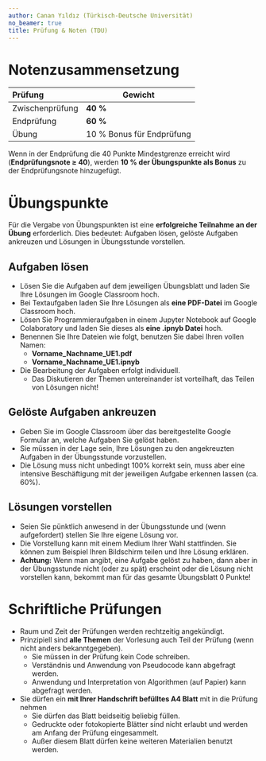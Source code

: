 ```yaml
---
author: Canan Yıldız (Türkisch-Deutsche Universität)
no_beamer: true
title: Prüfung & Noten (TDU)
---
```


# Notenzusammensetzung

| Prüfung         | Gewicht                   |
|:----------------|---------------------------|
| Zwischenprüfung | **40 %**                  |
| Endprüfung      | **60 %**                  |
| Übung           | 10 % Bonus für Endprüfung |

Wenn in der Endprüfung die 40 Punkte Mindestgrenze erreicht wird (**Endprüfungsnote
$\ge$ 40**), werden **10 % der Übungspunkte als Bonus** zu der Endprüfungsnote
hinzugefügt.

# Übungspunkte

Für die Vergabe von Übungspunkten ist eine **erfolgreiche Teilnahme an der Übung**
erforderlich. Dies bedeutet: Aufgaben lösen, gelöste Aufgaben ankreuzen und Lösungen
in Übungsstunde vorstellen.

## Aufgaben lösen

-   Lösen Sie die Aufgaben auf dem jeweiligen Übungsblatt und laden Sie Ihre Lösungen
    im Google Classroom hoch.
-   Bei Textaufgaben laden Sie Ihre Lösungen als **eine PDF-Datei** im Google
    Classroom hoch.
-   Lösen Sie Programmieraufgaben in einem Jupyter Notebook auf Google Colaboratory
    und laden Sie dieses als **eine .ipnyb Datei** hoch.
-   Benennen Sie Ihre Dateien wie folgt, benutzen Sie dabei Ihren vollen Namen:
    -   **Vorname_Nachname_UE1.pdf**
    -   **Vorname_Nachname_UE1.ipnyb**
-   Die Bearbeitung der Aufgaben erfolgt individuell.
    -   Das Diskutieren der Themen untereinander ist vorteilhaft, das Teilen von
        Lösungen nicht!

## Gelöste Aufgaben ankreuzen

-   Geben Sie im Google Classroom über das bereitgestellte Google Formular an, welche
    Aufgaben Sie gelöst haben.
-   Sie müssen in der Lage sein, Ihre Lösungen zu den angekreuzten Aufgaben in der
    Übungsstunde vorzustellen.
-   Die Lösung muss nicht unbedingt 100% korrekt sein, muss aber eine intensive
    Beschäftigung mit der jeweiligen Aufgabe erkennen lassen (ca. 60%).

## Lösungen vorstellen

-   Seien Sie pünktlich anwesend in der Übungsstunde und (wenn aufgefordert) stellen
    Sie Ihre eigene Lösung vor.
-   Die Vorstellung kann mit einem Medium Ihrer Wahl stattfinden. Sie können zum
    Beispiel Ihren Bildschirm teilen und Ihre Lösung erklären.
-   **Achtung:** Wenn man angibt, eine Aufgabe gelöst zu haben, dann aber in der
    Übungsstunde nicht (oder zu spät) erscheint oder die Lösung nicht vorstellen
    kann, bekommt man für das gesamte Übungsblatt 0 Punkte!

# Schriftliche Prüfungen

-   Raum und Zeit der Prüfungen werden rechtzeitig angekündigt.
-   Prinzipiell sind **alle Themen** der Vorlesung auch Teil der Prüfung (wenn nicht
    anders bekanntgegeben).
    -   Sie müssen in der Prüfung kein Code schreiben.
    -   Verständnis und Anwendung von Pseudocode kann abgefragt werden.
    -   Anwendung und Interpretation von Algorithmen (auf Papier) kann abgefragt
        werden.
-   Sie dürfen ein **mit Ihrer Handschrift befülltes A4 Blatt** mit in die Prüfung
    nehmen
    -   Sie dürfen das Blatt beidseitig beliebig füllen.
    -   Gedruckte oder fotokopierte Blätter sind nicht erlaubt und werden am Anfang
        der Prüfung eingesammelt.
    -   Außer diesem Blatt dürfen keine weiteren Materialien benutzt werden.
